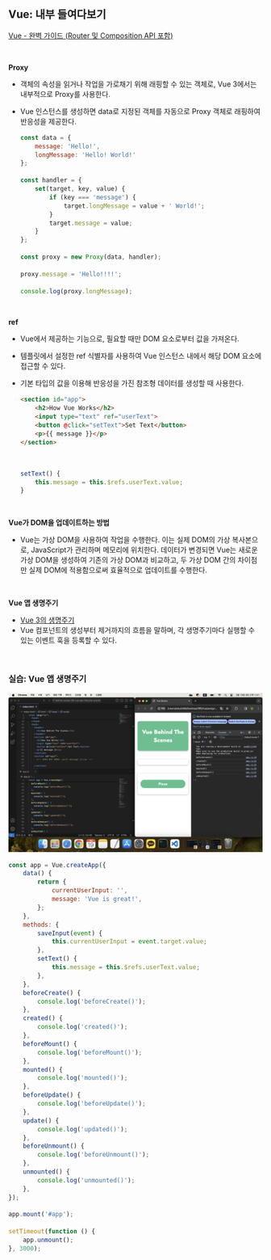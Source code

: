 ## Vue: 내부 들여다보기

[Vue - 완벽 가이드 (Router 및 Composition API 포함)](https://www.udemy.com/course/vue-router-composition-api/?couponCode=ST12MT030524)

<br/>

**Proxy**

- 객체의 속성을 읽거나 작업을 가로채기 위해 래핑할 수 있는 객체로, Vue 3에서는 내부적으로 Proxy를 사용한다.
- Vue 인스턴스를 생성하면 data로 지정된 객체를 자동으로 Proxy 객체로 래핑하여 반응성을 제공한다.

    ```javascript
    const data = {
        message: 'Hello!',
        longMessage: 'Hello! World!'
    };

    const handler = {
        set(target, key, value) {
            if (key === 'message') {
                target.longMessage = value + ' World!';
            }
            target.message = value;
        }
    };

    const proxy = new Proxy(data, handler);

    proxy.message = 'Hello!!!!';

    console.log(proxy.longMessage);
    ```

<br/>

**ref**

- Vue에서 제공하는 기능으로, 필요할 때만 DOM 요소로부터 값을 가져온다.
- 템플릿에서 설정한 ref 식별자를 사용하여 Vue 인스턴스 내에서 해당 DOM 요소에 접근할 수 있다.
- 기본 타입의 값을 이용해 반응성을 가진 참조형 데이터를 생성할 때 사용한다.

    ```html
    <section id="app">
        <h2>How Vue Works</h2>
        <input type="text" ref="userText">
        <button @click="setText">Set Text</button>
        <p>{{ message }}</p>
    </section>
    ```

    <br/>

    ```javascript
    setText() {
        this.message = this.$refs.userText.value;
    }
    ```

<br/>

**Vue가 DOM을 업데이트하는 방법**

- Vue는 가상 DOM을 사용하여 작업을 수행한다.
  이는 실제 DOM의 가상 복사본으로, JavaScript가 관리하며 메모리에 위치한다.
  데이터가 변경되면 Vue는 새로운 가상 DOM을 생성하여 기존의 가상 DOM과 비교하고, 두 가상 DOM 간의 차이점만 실제 DOM에 적용함으로써 효율적으로 업데이트를 수행한다.

<br/>

**Vue 앱 생명주기**

- [Vue 3의 생명주기](https://vuejs.org/guide/essentials/lifecycle.html#lifecycle-diagram)
- Vue 컴포넌트의 생성부터 제거까지의 흐름을 말하며, 각 생명주기마다 실행할 수 있는 이벤트 훅을 등록할 수 있다.

<br/>

### 실습: Vue 앱 생명주기

![실습: Vue 앱 생명주기](./img/practice_life_cycle.png)

```javascript
const app = Vue.createApp({
    data() {
        return {
            currentUserInput: '',
            message: 'Vue is great!',
        };
    },
    methods: {
        saveInput(event) {
            this.currentUserInput = event.target.value;
        },
        setText() {
            this.message = this.$refs.userText.value;
        },
    },
    beforeCreate() {
        console.log('beforeCreate()');
    },
    created() {
        console.log('created()');
    },
    beforeMount() {
        console.log('beforeMount()');
    },
    mounted() {
        console.log('mounted()');
    },
    beforeUpdate() {
        console.log('beforeUpdate()');
    },
    update() {
        console.log('updated()');
    },
    beforeUnmount() {
        console.log('beforeUnmount()');
    },
    unmounted() {
        console.log('unmounted()');
    },
});

app.mount('#app');

setTimeout(function () {
    app.unmount();
}, 3000);
```